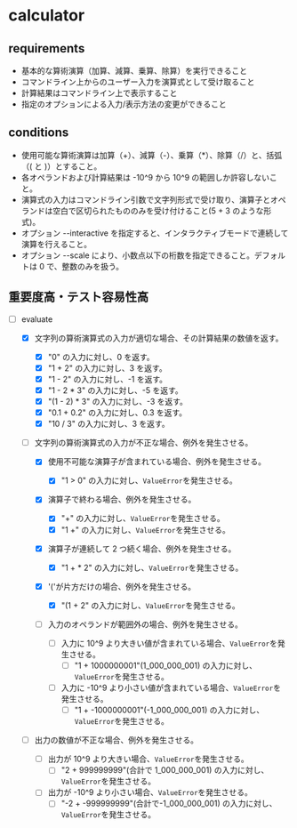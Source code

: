 # calculator

## requirements

- 基本的な算術演算（加算、減算、乗算、除算）を実行できること
- コマンドライン上からのユーザー入力を演算式として受け取ること
- 計算結果はコマンドライン上で表示すること
- 指定のオプションによる入力/表示方法の変更ができること

## conditions

- 使用可能な算術演算は加算（+）、減算（-）、乗算（\*）、除算（/）と、括弧（( と )）とすること。
- 各オペランドおよび計算結果は -10^9 から 10^9 の範囲しか許容しないこと。
- 演算式の入力はコマンドライン引数で文字列形式で受け取り、演算子とオペランドは空白で区切られたもののみを受け付けること(5 + 3 のような形式)。
- オプション --interactive を指定すると、インタラクティブモードで連続して演算を行えること。
- オプション --scale により、小数点以下の桁数を指定できること。デフォルトは 0 で、整数のみを扱う。

## 重要度高・テスト容易性高

- [ ] evaluate

  - [x] 文字列の算術演算式の入力が適切な場合、その計算結果の数値を返す。

    - [x] "0" の入力に対し、0 を返す。
    - [x] "1 + 2" の入力に対し、3 を返す。
    - [x] "1 - 2" の入力に対し、-1 を返す。
    - [x] "1 - 2 \* 3" の入力に対し、-5 を返す。
    - [x] "(1 - 2) \* 3" の入力に対し、-3 を返す。
    - [x] "0.1 + 0.2" の入力に対し、0.3 を返す。
    - [x] "10 / 3" の入力に対し、3 を返す。

  - [ ] 文字列の算術演算式の入力が不正な場合、例外を発生させる。

    - [x] 使用不可能な演算子が含まれている場合、例外を発生させる。

      - [x] "1 > 0" の入力に対し、`ValueError`を発生させる。

    - [x] 演算子で終わる場合、例外を発生させる。

      - [x] "+" の入力に対し、`ValueError`を発生させる。
      - [x] "1 +" の入力に対し、`ValueError`を発生させる。

    - [x] 演算子が連続して 2 つ続く場合、例外を発生させる。

      - [x] "1 + \* 2" の入力に対し、`ValueError`を発生させる。

    - [x] '('が片方だけの場合、例外を発生させる。

      - [x] "(1 + 2" の入力に対し、`ValueError`を発生させる。

    - [ ] 入力のオペランドが範囲外の場合、例外を発生させる。
      - [ ] 入力に 10^9 より大きい値が含まれている場合、`ValueError`を発生させる。
        - [ ] "1 + 1000000001"(1_000_000_001) の入力に対し、`ValueError`を発生させる。
      - [ ] 入力に -10^9 より小さい値が含まれている場合、`ValueError`を発生させる。
        - [ ] "1 + -1000000001"(-1_000_000_001) の入力に対し、`ValueError`を発生させる。

  - [ ] 出力の数値が不正な場合、例外を発生させる。

    - [ ] 出力が 10^9 より大きい場合、`ValueError`を発生させる。
      - [ ] "2 + 999999999"(合計で 1_000_000_001) の入力に対し、`ValueError`を発生させる。
    - [ ] 出力が -10^9 より小さい場合、`ValueError`を発生させる。
      - [ ] "-2 + -999999999"(合計で-1_000_000_001) の入力に対し、`ValueError`を発生させる。
